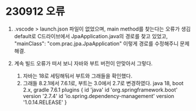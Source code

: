 # 230912 오류
1.
    .vscode > launch.json
    파일이 없었으며, main method를 찾는다는 오류가 생김
    default로 C드라이브에서 JpaApplication.java의 경로를 찾고 있었고,
    "mainClass": "com.prac.jpa.JpaApplication" 이렇게 경로를 수정해주니 문제 해결.

2.
    계속 빌드 오류가 떠서 보니 자바와 부트 버전이 안맞아서 그렇다.
    1) 자바는 18로 세팅해둬서 부트와 그래들을 확인했다.
    2) 그래들 8.2.1에서 7.6.1로, 부트는 3.0에서 2.7로 변경하였다.
    java 18, boot 2.x, gradle 7.6.1
    plugins {
        id 'java'
        id 'org.springframework.boot' version '2.7.4'
        id 'io.spring.dependency-management' version '1.0.14.RELEASE'
    }